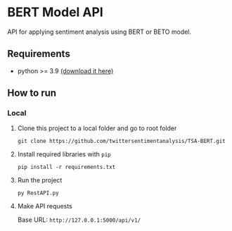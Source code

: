 # BERT Model API

API for applying sentiment analysis using BERT or BETO model.

## Requirements
- python >= 3.9 [(download it here)](https://www.python.org/downloads/)

## How to run 
### Local
1. Clone this project to a local folder and go to root folder

   `git clone https://github.com/twittersentimentanalysis/TSA-BERT.git`

2. Install required libraries with `pip`

    `pip install -r requirements.txt`
    
3. Run the project

    `py RestAPI.py`

4. Make API requests

    Base URL: `http://127.0.0.1:5000/api/v1/`